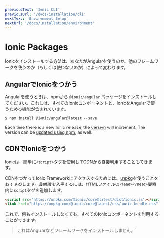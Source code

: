 ```yaml
---
previousText: 'Ionic CLI'
previousUrl: '/docs/installation/cli'
nextText: 'Environment Setup'
nextUrl: '/docs/installation/environment'
---
```


# Ionic Packages

Ionicをインストールする方法は、あなたがAngularを使うのか、他のフレームワークを使うのか（もしくは使わないのか）によって変わります。

## AngularでIonicをつかう

Angularを使うときは、npmから `@ionic/angular` パッケージをインストールしてください。これには、すべてのIonicコンポーネントと、IonicをAngularで使うための機能が含まれています。

```shell
$ npm install @ionic/angular@latest --save
```

Each time there is a new Ionic release, the [version](/docs/intro/versioning) will increment. The version can be [updated using npm](/docs/faq/tips#updating-dependencies), as well.


## CDNでIonicをつかう

Ionicは、簡単に`<script>`タグを使用してCDNから直接利用することもできます。

CDNをつかってIonic Frameworkにアクセスするためには、[unpkg](https://unpkg.com)を使うことをおすすめします。最新版を入手するには、HTMLファイルの`<head></head>`要素内に`script`タグを追加します。

```html
<script src="https://unpkg.com/@ionic/core@latest/dist/ionic.js"></script>
<link href="https://unpkg.com/@ionic/core@latest/css/ionic.bundle.css" rel="stylesheet">
```

これで、何もインストールしなくても、すべてのIonicコンポーネントを利用することができます。

<blockquote>
  <p>
    これはAngularなどフレームワークをインストールしません。`<script>`タグを利用することにより、何もインストールしなくてもIonicコンポーネントを使用できます。
  </p>
</blockquote>


## CDNでIoniconsをつかう

Ionic Frameworkを使用している場合、Ioniconsはデフォルトでパッケージに含まれているので、インストールは不要です。もしIonic FrameworkなしにIoniconsを使う場合は、次の`<script>`のコードを閉じタグ`</body>`の直前に配置します。

```html
<script src="https://unpkg.com/ionicons@4.0.0/dist/ionicons.js"></script>
```
